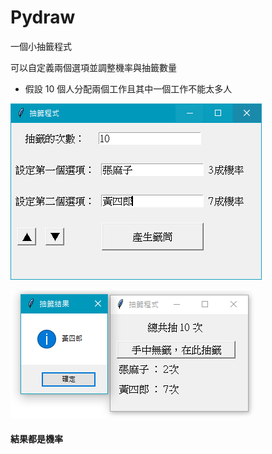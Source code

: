 # Pydraw

一個小抽籤程式

可以自定義兩個選項並調整機率與抽籤數量

* 假設 10 個人分配兩個工作且其中一個工作不能太多人

![製作籤筒](https://github.com/xiangerwu/Pydraw/blob/master/create.PNG) 

![抽籤畫面](https://github.com/xiangerwu/Pydraw/blob/master/draw.PNG)

#### 結果都是機率